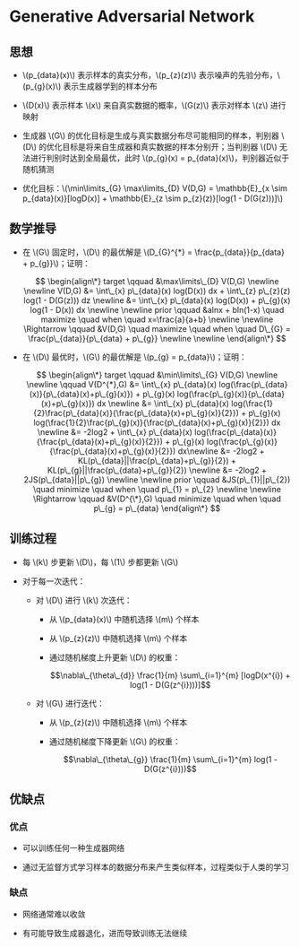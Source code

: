 <script type="text/javascript" src="http://cdn.mathjax.org/mathjax/latest/MathJax.js?config=default"></script>

# Generative Adversarial Network

## 思想

- \\(p\_{data}(x)\\) 表示样本的真实分布，\\(p_{z}(z)\\) 表示噪声的先验分布，\\(p\_{g}(x)\\) 表示生成器学到的样本分布

- \\(D(x)\\) 表示样本 \\(x\\) 来自真实数据的概率，\\(G(z)\\) 表示对样本 \\(z\\) 进行映射

- 生成器 \\(G\\) 的优化目标是生成与真实数据分布尽可能相同的样本，判别器 \\(D\\) 的优化目标是将来自生成器和真实数据的样本分别开；当判别器 \\(D\\) 无法进行判别时达到全局最优，此时 \\(p\_{g}(x) = p\_{data}(x)\\)，判别器近似于随机猜测

- 优化目标：\\(\min\limits\_{G} \max\limits\_{D} V(D,G) = \mathbb{E}\_{x \sim p\_{data}(x)}[logD(x)] + \mathbb{E}\_{z \sim p\_{z}(z)}[log(1 - D(G(z)))]\\)

## 数学推导

- 在 \\(G\\) 固定时，\\(D\\) 的最优解是 \\(D\_{G}^{*} = \frac{p\_{data}}{p\_{data} + p\_{g}}\\)；证明：

	$$
	\begin{align\*}
	target \qquad &\max\limits\_{D} V(D,G) \newline \newline
	V(D,G) &= \int\_{x} p\_{data}(x) log(D(x)) dx + \int\_{z} p\_{z}(z) log(1 - D(G(z))) dz \newline
	&= \int\_{x} p\_{data}(x) log(D(x)) + p\_{g}(x) log(1 - D(x)) dx \newline \newline
	prior \qquad &alnx + bln(1-x) \quad maximize \quad when \quad x=\frac{a}{a+b} \newline \newline
	\Rightarrow \qquad &V(D,G) \quad maximize \quad when \quad D\_{G} = \frac{p\_{data}}{p\_{data} + p\_{g}} \newline \newline
	\end{align\*}
	$$

- 在 \\(D\\) 最优时，\\(G\\) 的最优解是 \\(p\_{g} = p_{data}\\)；证明：

	$$
	\begin{align\*}
	target \qquad &\min\limits\_{G} V(D,G) \newline \newline
	\qquad V(D^{*},G) &= \int\_{x} p\_{data}(x) log(\frac{p\_{data}(x)}{p\_{data}(x)+p\_{g}(x)}) + p\_{g}(x) log(\frac{p\_{g}(x)}{p\_{data}(x)+p\_{g}(x)}) dx \newline
	&= \int\_{x} p\_{data}(x) log(\frac{1}{2}\frac{p\_{data}(x)}{\frac{p\_{data}(x)+p\_{g}(x)}{2}}) + p\_{g}(x) log(\frac{1}{2}\frac{p\_{g}(x)}{\frac{p\_{data}(x)+p\_{g}(x)}{2}}) dx \newline
	&= -2log2 + \int\_{x} p\_{data}(x) log(\frac{p\_{data}(x)}{\frac{p\_{data}(x)+p\_{g}(x)}{2}}) + p\_{g}(x) log(\frac{p\_{g}(x)}{\frac{p\_{data}(x)+p\_{g}(x)}{2}}) dx\newline
	&= -2log2 + KL(p\_{data}||\frac{p\_{data}+p\_{g}}{2}) + KL(p\_{g}||\frac{p\_{data}+p\_{g}}{2}) \newline
	&= -2log2 + 2JS(p\_{data}||p\_{g}) \newline \newline
	prior \qquad &JS(p\_{1}||p\_{2}) \quad minimize \quad when \quad p\_{1} = p\_{2} \newline \newline
	\Rightarrow \qquad &V(D^{\*},G) \quad minimize \quad when \quad p\_{g} = p\_{data} 
	\end{align\*}
	$$

## 训练过程

- 每 \\(k\\) 步更新 \\(D\\)，每 \\(1\\) 步都更新 \\(G\\)

- 对于每一次迭代：

	- 对 \\(D\\) 进行 \\(k\\) 次迭代：

		- 从 \\(p\_{data}(x)\\) 中随机选择 \\(m\\) 个样本

		- 从 \\(p\_{z}(z)\\) 中随机选择 \\(m\\) 个样本

		- 通过随机梯度上升更新 \\(D\\) 的权重：

			$$\nabla\_{\theta\_{d}} \frac{1}{m} \sum\_{i=1}^{m} [logD(x^{i}) + log(1 - D(G(z^{i})))]$$

	- 对 \\(G\\) 进行迭代：

		- 从 \\(p\_{z}(z)\\) 中随机选择 \\(m\\) 个样本

		- 通过随机梯度下降更新 \\(G\\) 的权重：

			$$\nabla\_{\theta\_{g}} \frac{1}{m} \sum\_{i=1}^{m} log(1 - D(G(z^{i})))$$

## 优缺点

### 优点

- 可以训练任何一种生成器网络

- 通过无监督方式学习样本的数据分布来产生类似样本，过程类似于人类的学习

### 缺点

- 网络通常难以收敛

- 有可能导致生成器退化，进而导致训练无法继续